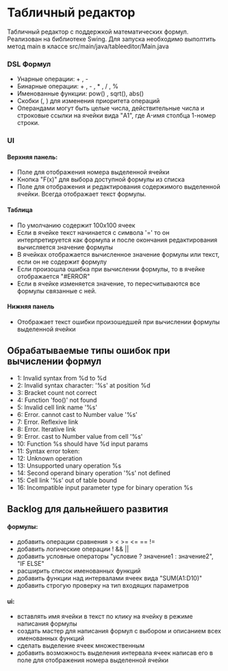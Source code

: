 # Табличный редактор
Табличный редактор с поддержкой математических формул. Реализован на библиотеке Swing.
Для запуска необходимо выполтить метод main в классе src/main/java/tableeditor/Main.java

### DSL Формул
- Унарные операции: + , -
- Бинарные операции: + , - , * , / , %
- Именованные функции: pow() , sqrt(), abs()
- Скобки (, ) для изменения приоритета операций
- Операндами могут быть целые числа, действительные числа и строковые ссылки на ячейки вида "A1", где A-имя столбца 1-номер строки.
 
### UI
#### Верхняя панель:
- Поле для отображения номера выделенной ячейки
- Кнопка "F(x)" для выбора доступной формулы из списка
- Поле для отображения и редактирования содержимого выделенной ячейки. Всегда отображает текст формулы.

#### Таблица
- По умолчанию содержит 100x100 ячеек
- Если в ячейке текст начинается с символа '=' то он интерпретируется как формула и после окончания редактирования вычисляется значение формулы
- В ячейках отображается вычисленное значение формулы или текст, если он не содержит формулу
- Если произошла ошибка при вычислении формулы, то в ячейке отображается "#ERROR"
- Если в ячейке изменяется значение, то пересчитываются все формулы связанные с ней.

#### Нижняя панель
- Отображает текст ошибки произошедшей при вычислении формулы выделенной ячейки 

## Обрабатываемые типы ошибок при вычислении формул

- 1: Invalid syntax from %d to %d
- 2: Invalid syntax character: '%s' at position %d
- 3: Bracket count not correct
- 4: Function 'foo()' not found
- 5: Invalid cell link name '%s'
- 6: Error. cannot cast to Number value '%s'
- 7: Error. Reflexive link
- 8: Error. Iterative link
- 9: Error. cast to Number value from cell '%s'
- 10: Function %s should have %d input params
- 11: Syntax error token:
- 12: Unknown operation
- 13: Unsupported unary operation %s
- 14: Second operand binary operation '%s' not defined
- 15: Cell link '%s' out of table bound
- 16: Incompatible input parameter type for binary operation %s


## Backlog для дальнейшего развития
#### формулы:
- добавить операции сравнения > < >= <= == != 
- добавить логические операции ! && ||
- добавить условные операторы  "условие ? значение1 : значение2", "IF ELSE"
- расширить список именованных функций 
- добавить функции над интервалами ячеек вида "SUM(A1:D10)"
- добавить строгую проверку на тип входящих параметров

#### ui:
- вставлять имя ячейки в текст по клику на ячейку в режиме написания формулы
- создать мастер для написания формул с выбором и описанием всех именованных функций
- сделать выделение ячеек множественным
- добавить возможность выделения интервала ячеек написав его в поле для отображения номера выделенной ячейки 